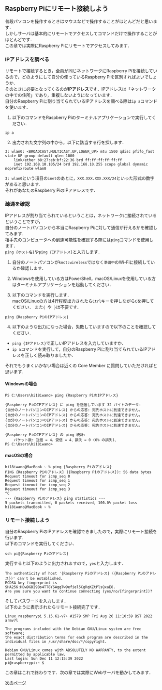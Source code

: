 ## Raspberry Piにリモート接続しよう
普段パソコンを操作するときはマウスなどで操作することがほとんどだと思います．  
しかしサーバは基本的にリモートでアクセスしてコマンドだけで操作することがほとんどです．  
この章では実際にRaspberry Piにリモートでアクセスしてみます．

### IPアドレスを調べる
リモートで接続するとき，全員が同じネットワークにRaspberry Piを接続しているので，どのようにして自分の使っているRaspberry Piを区別すればよいでしょうか．  
そのときに必要となってくるのが**IPアドレス**です．IPアドレスは「ネットワークの中での住所」であり，重複しないようになっています．  
自分のRaspberry Piに割り当てられているIPアドレスを調べる際は`ip a`コマンドを使います．  

1. 以下のコマンドをRaspberry Piのターミナルアプリケーションで実行してください．
```
ip a
```

2. 出力された文字列の中から，以下に該当する行を探します．
```
3: wlan0: <BROADCAST,MULTICAST,UP,LOWER_UP> mtu 1500 qdisc pfifo_fast state UP group default qlen 1000
    link/ether b8:27:eb:bf:22:36 brd ff:ff:ff:ff:ff:ff
    inet 192.168.10.105/24 brd 192.168.10.255 scope global dynamic noprefixroute wlan0
```

`3: wlan0`という項目の`inet`のあとに，`XXX.XXX.XXX.XXX/24`といった形式の数字があると思います．  
それがあなたのRaspberry PiのIPアドレスです．

### 疎通を確認
IPアドレスが割り当てられているということは，ネットワークに接続されているということですが，  
自分のノートパソコンから本当にRaspberry Piに対して通信が行えるかを確認してみます．  
相手先のコンピュータへの到達可能性を確認する際には`ping`コマンドを使用します．  
`ping {ホスト名}`や`ping {IPアドレス}`と入力します． 

1. 自分のノートパソコンが`knct:wireless`ではなく`準備中`のWi-Fiに接続しているか確認します．

2. Windowsを使用している方はPowerShell，macOS/Linuxを使用している方はターミナルアプリケーションを起動してください．

3. 以下のコマンドを実行します．  
macOS/Linuxの方は4行程度出力されたら`Ctrl`キーを押しながら`C`を押してください． 
また`{ `や` }`は不要です．
```
ping {Raspberry PiのIPアドレス}
```
4. 以下のような出力になった場合，失敗していますので以下のことを確認してください．
- `ping {IPアドレス}`で正しいIPアドレスを入力していますか．
- `ip a`コマンドを実行して，自分のRaspberry Piに割り当てられているIPアドレスを正しく読み取りましたか．

それでもうまくいかない場合は近くの Core Member に質問していただければと思います．

#### Windowsの場合
```
PS C:\Users\hi18iwano> ping {Raspberry PiのIPアドレス}

{Raspberry PiのIPアドレス} に ping を送信しています 32 バイトのデータ:
{自分のノートパソコンのIPアドレス} からの応答: 宛先ホストに到達できません。
{自分のノートパソコンのIPアドレス} からの応答: 宛先ホストに到達できません。
{自分のノートパソコンのIPアドレス} からの応答: 宛先ホストに到達できません。
{自分のノートパソコンのIPアドレス} からの応答: 宛先ホストに到達できません。

{Raspberry PiのIPアドレス} の ping 統計:
    パケット数: 送信 = 4、受信 = 4、損失 = 0 (0% の損失)、
PS C:\Users\hi18iwano>
```

#### macOSの場合
```
hi18iwano@MacBook ~ % ping {Raspberry Piのアドレス}
PING {Raspberry Piのアドレス} ({Raspberry Piのアドレス}): 56 data bytes
Request timeout for icmp_seq 0
Request timeout for icmp_seq 1
Request timeout for icmp_seq 2
Request timeout for icmp_seq 3
^C
--- {Raspberry Piのアドレス} ping statistics ---
5 packets transmitted, 0 packets received, 100.0% packet loss
hi18iwano@MacBook ~ % 
```

### リモート接続しよう
自分のRaspberry PiのIPアドレスを確認できましたので，実際にリモート接続を行います．  
以下のコマンドを実行してください．
```
ssh pi@{Raspberry Piのアドレス}
```

実行すると以下のように出力されますので，`yes`と入力します．
```
The authenticity of host '{Raspberry Piのアドレス} ({Raspberry Piのアドレス})' can't be established.
ECDSA key fingerprint is SHA256:HDwDGDI9Bs4TT8YSAggTw9efiel5CgRqKZtPlsQxaE8.
Are you sure you want to continue connecting (yes/no/[fingerprint])? 
```
そしてパスワードを入力します．  
以下のように表示されたらリモート接続完了です．
```
Linux raspberrypi 5.15.61-v7+ #1579 SMP Fri Aug 26 11:10:59 BST 2022 armv7l

The programs included with the Debian GNU/Linux system are free software;
the exact distribution terms for each program are described in the
individual files in /usr/share/doc/*/copyright.

Debian GNU/Linux comes with ABSOLUTELY NO WARRANTY, to the extent
permitted by applicable law.
Last login: Sun Dec 11 12:15:39 2022
pi@raspberrypi:~ $
```
この章はこれで終わりです．次の章では実際にWebサーバを動かしてみます．  
  
[次のページ](web-server.md)